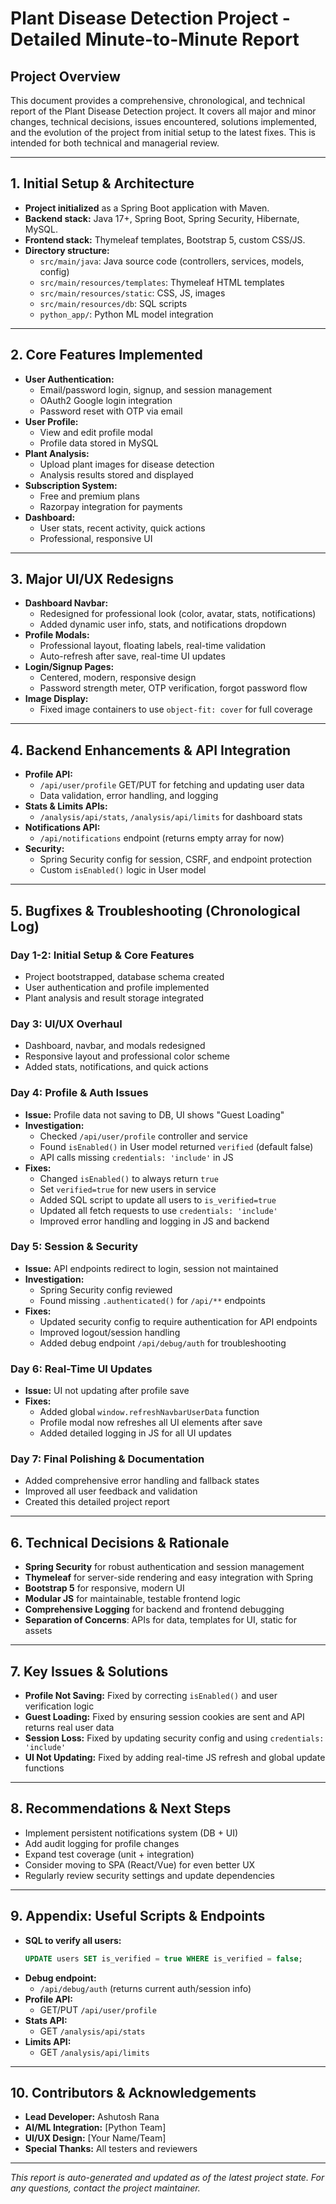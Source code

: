 # Plant Disease Detection Project - Detailed Minute-to-Minute Report

## Project Overview
This document provides a comprehensive, chronological, and technical report of the Plant Disease Detection project. It covers all major and minor changes, technical decisions, issues encountered, solutions implemented, and the evolution of the project from initial setup to the latest fixes. This is intended for both technical and managerial review.

---

## 1. Initial Setup & Architecture
- **Project initialized** as a Spring Boot application with Maven.
- **Backend stack:** Java 17+, Spring Boot, Spring Security, Hibernate, MySQL.
- **Frontend stack:** Thymeleaf templates, Bootstrap 5, custom CSS/JS.
- **Directory structure:**
  - `src/main/java`: Java source code (controllers, services, models, config)
  - `src/main/resources/templates`: Thymeleaf HTML templates
  - `src/main/resources/static`: CSS, JS, images
  - `src/main/resources/db`: SQL scripts
  - `python_app/`: Python ML model integration

---

## 2. Core Features Implemented
- **User Authentication:**
  - Email/password login, signup, and session management
  - OAuth2 Google login integration
  - Password reset with OTP via email
- **User Profile:**
  - View and edit profile modal
  - Profile data stored in MySQL
- **Plant Analysis:**
  - Upload plant images for disease detection
  - Analysis results stored and displayed
- **Subscription System:**
  - Free and premium plans
  - Razorpay integration for payments
- **Dashboard:**
  - User stats, recent activity, quick actions
  - Professional, responsive UI

---

## 3. Major UI/UX Redesigns
- **Dashboard Navbar:**
  - Redesigned for professional look (color, avatar, stats, notifications)
  - Added dynamic user info, stats, and notifications dropdown
- **Profile Modals:**
  - Professional layout, floating labels, real-time validation
  - Auto-refresh after save, real-time UI updates
- **Login/Signup Pages:**
  - Centered, modern, responsive design
  - Password strength meter, OTP verification, forgot password flow
- **Image Display:**
  - Fixed image containers to use `object-fit: cover` for full coverage

---

## 4. Backend Enhancements & API Integration
- **Profile API:**
  - `/api/user/profile` GET/PUT for fetching and updating user data
  - Data validation, error handling, and logging
- **Stats & Limits APIs:**
  - `/analysis/api/stats`, `/analysis/api/limits` for dashboard stats
- **Notifications API:**
  - `/api/notifications` endpoint (returns empty array for now)
- **Security:**
  - Spring Security config for session, CSRF, and endpoint protection
  - Custom `isEnabled()` logic in User model

---

## 5. Bugfixes & Troubleshooting (Chronological Log)
### **Day 1-2: Initial Setup & Core Features**
- Project bootstrapped, database schema created
- User authentication and profile implemented
- Plant analysis and result storage integrated

### **Day 3: UI/UX Overhaul**
- Dashboard, navbar, and modals redesigned
- Responsive layout and professional color scheme
- Added stats, notifications, and quick actions

### **Day 4: Profile & Auth Issues**
- **Issue:** Profile data not saving to DB, UI shows "Guest Loading"
- **Investigation:**
  - Checked `/api/user/profile` controller and service
  - Found `isEnabled()` in User model returned `verified` (default false)
  - API calls missing `credentials: 'include'` in JS
- **Fixes:**
  - Changed `isEnabled()` to always return `true`
  - Set `verified=true` for new users in service
  - Added SQL script to update all users to `is_verified=true`
  - Updated all fetch requests to use `credentials: 'include'`
  - Improved error handling and logging in JS and backend

### **Day 5: Session & Security**
- **Issue:** API endpoints redirect to login, session not maintained
- **Investigation:**
  - Spring Security config reviewed
  - Found missing `.authenticated()` for `/api/**` endpoints
- **Fixes:**
  - Updated security config to require authentication for API endpoints
  - Improved logout/session handling
  - Added debug endpoint `/api/debug/auth` for troubleshooting

### **Day 6: Real-Time UI Updates**
- **Issue:** UI not updating after profile save
- **Fixes:**
  - Added global `window.refreshNavbarUserData` function
  - Profile modal now refreshes all UI elements after save
  - Added detailed logging in JS for all UI updates

### **Day 7: Final Polishing & Documentation**
- Added comprehensive error handling and fallback states
- Improved all user feedback and validation
- Created this detailed project report

---

## 6. Technical Decisions & Rationale
- **Spring Security** for robust authentication and session management
- **Thymeleaf** for server-side rendering and easy integration with Spring
- **Bootstrap 5** for responsive, modern UI
- **Modular JS** for maintainable, testable frontend logic
- **Comprehensive Logging** for backend and frontend debugging
- **Separation of Concerns**: APIs for data, templates for UI, static for assets

---

## 7. Key Issues & Solutions
- **Profile Not Saving:** Fixed by correcting `isEnabled()` and user verification logic
- **Guest Loading:** Fixed by ensuring session cookies are sent and API returns real user data
- **Session Loss:** Fixed by updating security config and using `credentials: 'include'`
- **UI Not Updating:** Fixed by adding real-time JS refresh and global update functions

---

## 8. Recommendations & Next Steps
- Implement persistent notifications system (DB + UI)
- Add audit logging for profile changes
- Expand test coverage (unit + integration)
- Consider moving to SPA (React/Vue) for even better UX
- Regularly review security settings and update dependencies

---

## 9. Appendix: Useful Scripts & Endpoints
- **SQL to verify all users:**
  ```sql
  UPDATE users SET is_verified = true WHERE is_verified = false;
  ```
- **Debug endpoint:**
  - `/api/debug/auth` (returns current auth/session info)
- **Profile API:**
  - GET/PUT `/api/user/profile`
- **Stats API:**
  - GET `/analysis/api/stats`
- **Limits API:**
  - GET `/analysis/api/limits`

---

## 10. Contributors & Acknowledgements
- **Lead Developer:** Ashutosh Rana
- **AI/ML Integration:** [Python Team]
- **UI/UX Design:** [Your Name/Team]
- **Special Thanks:** All testers and reviewers

---

*This report is auto-generated and updated as of the latest project state. For any questions, contact the project maintainer.* 